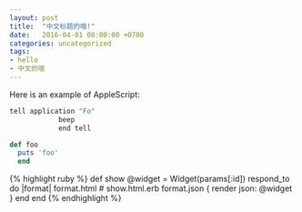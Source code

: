 ```yaml
---
layout: post
title:  "中文标题的哦!"
date:   2016-04-01 00:00:00 +0700
categories: uncategorized
tags:
- hello
- 中文的哦
---
```


Here is an example of AppleScript:

```c   
tell application "Fo"
            beep
	        end tell

```

```ruby
def foo
  puts 'foo'
  end

```

{% highlight ruby %}
def show
  @widget = Widget(params[:id])
  respond_to do |format|
    format.html # show.html.erb
    format.json { render json: @widget }
  end
end 
{% endhighlight %}
